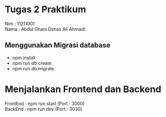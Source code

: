 
# Tugas 2 Praktikum

Nim : 11211001\
Nama : Abdul Ghani Dimas Ali Ahmadi

## Menggunakan Migrasi database

 - npm install
 - npm run db:create
 - npm run db:migrate

# Menjalankan Frontend dan Backend

FrontEnd : npm run start (Port : 3000)\
BackEnd : npm run dev (Port : 3030)
